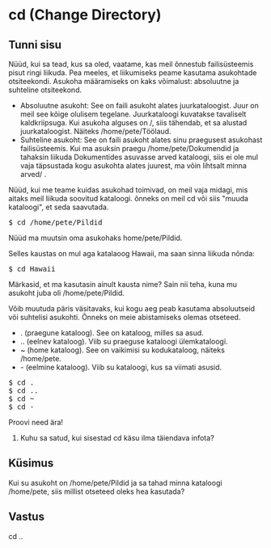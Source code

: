 # cd (Change Directory)

## Tunni sisu

Nüüd, kui sa tead, kus sa oled, vaatame, kas meil õnnestub failisüsteemis pisut ringi liikuda. Pea meeles, et liikumiseks peame kasutama asukohtade otsiteekondi. Asukoha määramiseks on kaks võimalust: absoluutne ja suhteline otsiteekond.

<ul>
<li>Absoluutne asukoht: See on faili asukoht alates juurkataloogist. Juur on meil see kõige olulisem tegelane. Juurkataloogi kuvatakse tavaliselt kaldkriipsuga. Kui asukoha alguses on /, siis tähendab, et sa alustad juurkataloogist. Näiteks /home/pete/Töölaud.</li>

<li>Suhteline asukoht: See on faili asukoht alates sinu praegusest asukohast failisüsteemis. Kui ma asuksin praegu /home/pete/Dokumendid ja tahaksin liikuda Dokumentides asuvasse arved kataloogi, siis ei ole mul vaja täpsustada kogu asukohta alates juurest, ma võin lihtsalt minna arved/ .</li>
</ul>

Nüüd, kui me teame kuidas asukohad toimivad, on meil vaja midagi, mis aitaks meil liikuda soovitud kataloogi. õnneks on meil cd või siis "muuda kataloogi", et seda saavutada.

<pre>$ cd /home/pete/Pildid</pre>

Nüüd ma muutsin oma asukohaks home/pete/Pildid.

Selles kaustas on mul aga katalaoog Hawaii, ma saan sinna liikuda nõnda:

<pre>$ cd Hawaii</pre>

Märkasid, et ma kasutasin ainult kausta nime? Sain nii teha, kuna mu asukoht juba oli /home/pete/Pildid.

Võib muutuda päris väsitavaks, kui kogu aeg peab kasutama absoluutseid või suhtelisi asukohti. Õnneks on meie abistamiseks olemas otseteed.

<ul>
<li>. (praegune kataloog). See on kataloog, milles sa asud. </li>
<li>.. (eelnev kataloog). Viib su praeguse kataloogi ülemkataloogi.</li>
<li>~ (home kataloog). See on vaikimisi su kodukataloog, näiteks /home/pete.</li>
<li>- (eelmine kataloog). Viib su kataloogi, kus sa viimati asusid.</li>
</ul>

<pre>$ cd .
$ cd ..
$ cd ~
$ cd -
</pre>
Proovi need ära!

<ol>
<li>Kuhu sa satud, kui sisestad cd käsu ilma täiendava infota?</li>
</ol>

## Küsimus

Kui su asukoht on /home/pete/Pildid ja sa tahad minna kataloogi /home/pete, siis millist otseteed oleks hea kasutada?

## Vastus

cd ..
